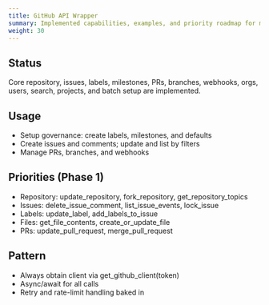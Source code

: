 ```yaml
---
title: GitHub API Wrapper
summary: Implemented capabilities, examples, and priority roadmap for missing functions.
weight: 30
---
```


## Status

Core repository, issues, labels, milestones, PRs, branches, webhooks, orgs, users, search, projects, and batch setup are implemented.

## Usage

- Setup governance: create labels, milestones, and defaults
- Create issues and comments; update and list by filters
- Manage PRs, branches, and webhooks

## Priorities (Phase 1)

- Repository: update_repository, fork_repository, get_repository_topics
- Issues: delete_issue_comment, list_issue_events, lock_issue
- Labels: update_label, add_labels_to_issue
- Files: get_file_contents, create_or_update_file
- PRs: update_pull_request, merge_pull_request

## Pattern

- Always obtain client via get_github_client(token)
- Async/await for all calls
- Retry and rate-limit handling baked in
